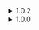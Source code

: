 <details>
<summary>1.0.2 </summary>

* Fixed crash when one of character's sound array has an empty element.
</details>

<details>
<summary>1.0.0 </summary>

* Initial release
</details>